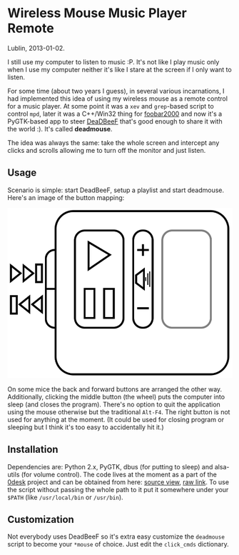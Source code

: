# Wireless Mouse Music Player Remote

Lublin, 2013-01-02.

I still use my computer to listen to music :P.
It's not like I play music only when I use my computer neither it's like I stare at the screen if I only want to listen.

For some time (about two years I guess), in several various incarnations, I had implemented this idea of using my wireless mouse as a remote control for a music player.
At some point it was a `xev` and `grep`-based script to control `mpd`, later it was a C++/Win32 thing for [foobar2000](http://foobar2000.org) and now it's a PyGTK-based app to steer [DeaDBeeF](http://deadbeef.sf.net) that's good enough to share it with the world :).
It's called **deadmouse**.

The idea was always the same: take the whole screen and intercept any clicks and scrolls allowing me to turn off the monitor and just listen.

## Usage

Scenario is simple: start DeadBeeF, setup a playlist and start deadmouse.
Here's an image of the button mapping:

![deadmouse button mapping](/blog/deadmouse-images/deadmouse.svg)

On some mice the back and forward buttons are arranged the other way.
Additionally, clicking the middle button (the wheel) puts the computer into sleep (and closes the program).
There's no option to quit the application using the mouse otherwise but the traditional `Alt-F4`.
The right button is not used for anything at the moment.
(It could be used for closing program or sleeping but I think it's too easy to accidentally hit it.)

## Installation

Dependencies are: Python 2.x, PyGTK, dbus (for putting to sleep) and alsa-utils (for volume control).
The code lives at the moment as a part of the [0desk](https://github.com/szywon/0desk) project and can be obtained from here:
[source view](https://github.com/szywon/0desk/blob/master/bin/deadmouse), [raw link](https://raw.github.com/szywon/0desk/master/bin/deadmouse).
To use the script without passing the whole path to it put it somewhere under your `$PATH` (like `/usr/local/bin` or `/usr/bin`).

## Customization

Not everybody uses DeadBeeF so it's extra easy customize the `deadmouse` script to become your `*mouse` of choice.
Just edit the `click_cmds` dictionary.
